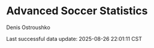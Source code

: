# Advanced Soccer Statistics
Denis Ostroushko

<!-- gfm -->

Last successful data update: 2025-08-26 22:01:11 CST
